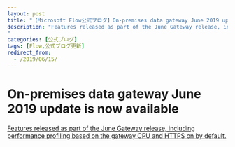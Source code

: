 ```yaml
---
layout: post
title: "【Microsoft Flow公式ブログ】On-premises data gateway June 2019 update is now available"
description: "Features released as part of the June Gateway release, including performance profiling based on the gateway CPU and HTTPS on by default. 
"
categories: [公式ブログ]
tags: [Flow,公式ブログ更新]
redirect_from:
  - /2019/06/15/
---
```


# On-premises data gateway June 2019 update is now available

[Features released as part of the June Gateway release, including performance profiling based on the gateway CPU and HTTPS on by default. 
](https://flow.microsoft.com/ja-jp/blog/on-premises-data-gateway-june-2019-update-is-now-available/)
